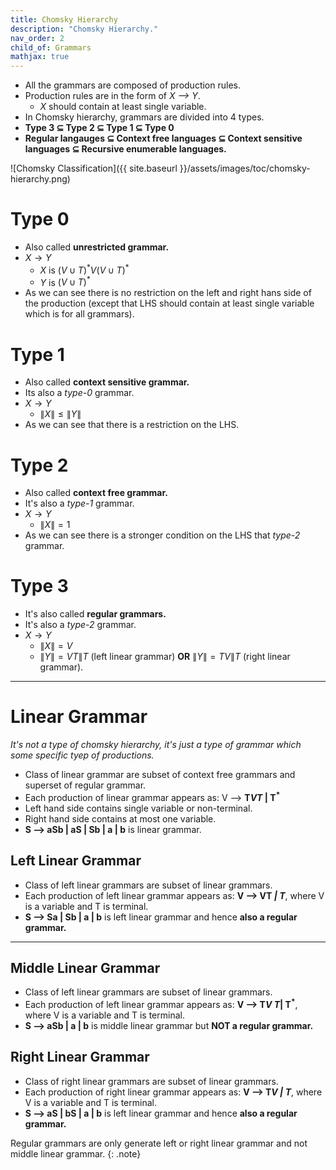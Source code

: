 ```yaml
---
title: Chomsky Hierarchy
description: "Chomsky Hierarchy."
nav_order: 2
child_of: Grammars
mathjax: true
---
```


- All the grammars are composed of production rules.
- Production rules are in the form of *X --> Y*.
    - *X* should contain at least single variable.
- In Chomsky hierarchy, grammars are divided into 4 types.
- **Type 3 ⊆ Type 2 ⊆ Type 1 ⊆ Type 0**
- **Regular langauges ⊆ Context free languages ⊆ Context sensitive languages ⊆ Recursive enumerable languages.**

![Chomsky Classification]({{ site.baseurl }}/assets/images/toc/chomsky-hierarchy.png)

# Type 0 

- Also called **unrestricted grammar.**
- $X \to Y$
    - $X$ is $(V \cup T)^* V (V \cup T)^*$
    - $Y$ is $(V \cup T)^*$
- As we can see there is no restriction on the left and right hans side of the production (except that LHS should contain at least single variable which is for all grammars).

# Type 1

- Also called **context sensitive grammar.**
- Its also a *type-0* grammar.
- $X \to Y$
    - $\|X\| \le \|Y\|$
- As we can see that there is a restriction on the LHS.

# Type 2

- Also called **context free grammar.**
- It's also a *type-1* grammar.
- $X \to Y$
    - $\|X\| = 1$
- As we can see there is a stronger condition on the LHS that *type-2* grammar.

# Type 3

- It's also called **regular grammars.**
- It's also a *type-2* grammar.
- $X \to Y$
    - $\|X\| = V$
    - $\|Y\| = VT \| T$ (left linear grammar) **OR** $\|Y\| = TV \| T$ (right linear grammar).

***

# Linear Grammar

*It's not a type of chomsky hierarchy, it's just a type of grammar which some specific tyep of productions.*

- Class of linear grammar are subset of context free grammars and superset of regular grammar.
- Each production of linear grammar appears as: V --> **T<sup>*</sup>VT<sup>*</sup> \| T<sup>*</sup>**
- Left hand side contains single variable or non-terminal.
- Right hand side contains at most one variable.
- **S --> aSb \| aS \| Sb \| a \| b** is linear grammar.


## Left Linear Grammar

- Class of left linear grammars are subset of linear grammars.
- Each production of left linear grammar appears as: **V --> VT<sup>*</sup> \| T<sup>*</sup>**, where V is a variable and T is terminal.
- **S --> Sa \| Sb \| a \| b** is left linear grammar and hence **also a regular grammar.**

***

## Middle Linear Grammar

- Class of left linear grammars are subset of linear grammars.
- Each production of left linear grammar appears as: **V --> T<sup>*</sup>V T<sup>*</sup>\| T<sup>*</sup>**, where V is a variable and T is terminal.
- **S --> aSb \| a \| b** is middle linear grammar but **NOT a regular grammar.**

## Right Linear Grammar

- Class of right linear grammars are subset of linear grammars.
- Each production of right linear grammar appears as: **V --> T<sup>*</sup>V \| T<sup>*</sup>**, where V is a variable and T is terminal.
- **S --> aS \| bS \| a \| b** is left linear grammar and hence **also a regular grammar.**

Regular grammars are only generate left or right linear grammar and not middle linear grammar.
{: .note}